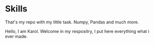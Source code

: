 # Skills
That's my repo with my little task. Numpy, Pandas and much more.

Hello, I am Karol. Welcome in my respositry, I put here everything what i ever made.
